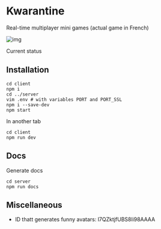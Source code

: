 # Kwarantine

Real-time multiplayer mini games (actual game in French)

![img](./extras/game_history_2.gif)

Current status

## Installation

```
cd client
npm i
cd ../server
vim .env # with variables PORT and PORT_SSL
npm i --save-dev
npm start
```

In another tab

```
cd client
npm run dev
```

## Docs

Generate docs

```
cd server
npm run docs
```

## Miscellaneous

- ID thatt generates funny avatars: l7QZktjfUBS8li98AAAA
